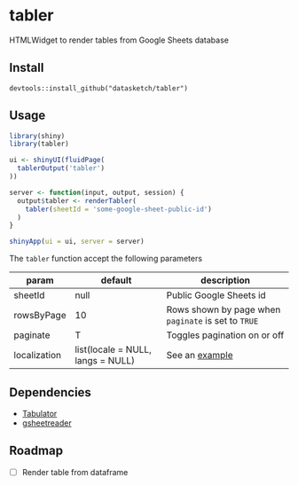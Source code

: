 # tabler

HTMLWidget to render tables from Google Sheets database

## Install

```
devtools::install_github("datasketch/tabler")
```

## Usage

```r
library(shiny)
library(tabler)

ui <- shinyUI(fluidPage(
  tablerOutput('tabler')
))

server <- function(input, output, session) {
  output$tabler <- renderTabler(
    tabler(sheetId = 'some-google-sheet-public-id')
  )
}

shinyApp(ui = ui, server = server)
```

The `tabler` function accept the following parameters

| param        | default                           | description                                         |
|--------------|-----------------------------------|-----------------------------------------------------|
| sheetId      | null                              | Public Google Sheets id                             |
| rowsByPage   | 10                                | Rows shown by page when `paginate` is set to `TRUE` |
| paginate     | T                                 | Toggles pagination on or off                        |
| localization | list(locale = NULL, langs = NULL) | See an [example](./inst/example/localization.R)     |

## Dependencies

- [Tabulator](https://github.com/olifolkerd/tabulator)
- [gsheetreader](https://github.com/datasketch/gsheetreader)

## Roadmap

- [ ] Render table from dataframe
